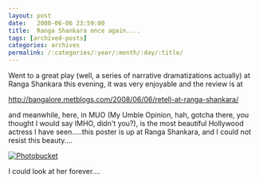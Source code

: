 ```yaml
---
layout: post
date:	2008-06-06 23:59:00
title:  Ranga Shankara once again....
tags: [archived-posts]
categories: archives
permalink: /:categories/:year/:month/:day/:title/
---
```

Went to a great play (well, a series of narrative dramatizations actually) at Ranga Shankara this evening, it was very enjoyable and the review is at


http://bangalore.metblogs.com/2008/06/06/retell-at-ranga-shankara/




and meanwhile, here, in MUO (My Umble Opinion, hah, gotcha there, you thought I would say IMHO, didn't you?), is the most beautiful Hollywood actress I have seen.....this poster is up at Ranga Shankara, and I could not resist this beauty....


<a href="http://s297.photobucket.com/albums/mm205/depontis/?action=view&current=IMG_2636.jpg" target="_blank"><img src="http://i297.photobucket.com/albums/mm205/depontis/IMG_2636.jpg" border="0" alt="Photobucket"></a>


I could look at her forever....
